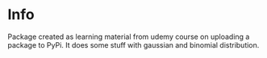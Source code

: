 # Info

Package created as learning material from udemy course on uploading a package to PyPi.
It does some stuff with gaussian and binomial distribution.
